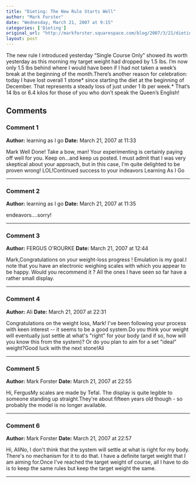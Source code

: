 ```yaml
---
title: "Dieting: The New Rule Starts Well"
author: "Mark Forster"
date: "Wednesday, March 21, 2007 at 9:15"
categories: ['Dieting']
original_url: "http://markforster.squarespace.com/blog/2007/3/21/dieting-the-new-rule-starts-well.html"
layout: post
---
```


The new rule I introduced yesterday “Single Course Only” showed its worth yesterday as this morning my target weight had dropped by 1.5 lbs. I’m now only 1.5 lbs behind where I would have been if I had not taken a week’s break at the beginning of the month.There’s another reason for celebration: today I have lost overall 1 stone* since starting the diet at the beginning of December. That represents a steady loss of just under 1 lb per week.* That’s 14 lbs or 6.4 kilos for those of you who don’t speak the Queen’s English!

## Comments

### Comment 1
**Author:** learning as I go
**Date:** March 21, 2007 at 11:33

Mark
Well Done! Take a bow, man! Your experimenting is certainly paying off well for you. Keep on...and keep us posted. I must admit that I was very skeptical about your approach, but in this case, I'm quite delighted to be proven wrong! LOL!Continued success to your indeavors Learning As I Go

---

### Comment 2
**Author:** learning as I go
**Date:** March 21, 2007 at 11:35

endeavors....sorry!

---

### Comment 3
**Author:** FERGUS O'ROURKE
**Date:** March 21, 2007 at 12:44

Mark,Congratulations on your weight-loss progress ! Emulation is my goal.I note that you have an electronic weighing scales with which you appear to be happy. Would you recommend it ? All the ones I have seen so far have a rather small display.

---

### Comment 4
**Author:** Ali
**Date:** March 21, 2007 at 22:31

Congratulations on the weight loss, Mark! I've been following your process with keen interest -- it seems to be a good system.Do you think your weight will eventually just settle at what's "right" for your body (and if so, how will you know this from the system)? Or do you plan to aim for a set "ideal" weight?Good luck with the next stone!Ali

---

### Comment 5
**Author:** Mark Forster
**Date:** March 21, 2007 at 22:55

Hi, FergusMy scales are made by Tefal. The display is quite legible to someone standing up straight.They're about fifteen years old though - so probably the model is no longer available.

---

### Comment 6
**Author:** Mark Forster
**Date:** March 21, 2007 at 22:57

Hi, AliNo, I don't think that the system will settle at what is right for my body. There's no mechanism for it to do that. I have a definite target weight that I am aiming for.Once I've reached the target weight of course, all I have to do is to keep the same rules but keep the target weight the same.

---
